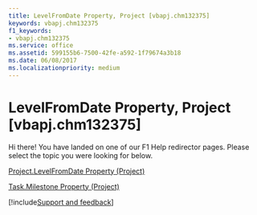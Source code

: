 ```yaml
---
title: LevelFromDate Property, Project [vbapj.chm132375]
keywords: vbapj.chm132375
f1_keywords:
- vbapj.chm132375
ms.service: office
ms.assetid: 599155b6-7500-42fe-a592-1f79674a3b18
ms.date: 06/08/2017
ms.localizationpriority: medium
---
```



# LevelFromDate Property, Project [vbapj.chm132375]

Hi there! You have landed on one of our F1 Help redirector pages. Please select the topic you were looking for below.

[Project.LevelFromDate Property (Project)](https://msdn.microsoft.com/library/19e29259-de9d-9e8a-b724-129839dca23b%28Office.15%29.aspx)

[Task.Milestone Property (Project)](https://msdn.microsoft.com/library/246b3d92-43d7-850b-ab7c-8c314ca42aa9%28Office.15%29.aspx)

[!include[Support and feedback](~/includes/feedback-boilerplate.md)]